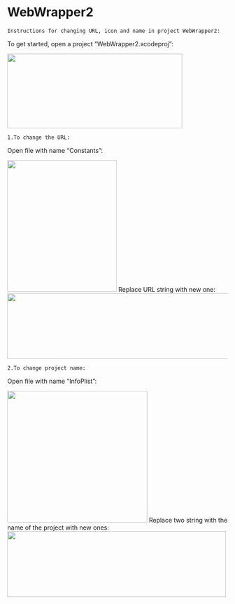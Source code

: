 # WebWrapper2

    Instructions for changing URL, icon and name in project WebWrapper2:
To get started, open a project “WebWrapper2.xcodeproj”:

<img src= "https://user-images.githubusercontent.com/98945286/154938796-ee587e32-d81c-4f4c-8d08-aded3a732d9f.png" width="400" height="170" />


    1.To change the URL:
Open file with name “Constants”:

<img src= "https://user-images.githubusercontent.com/98945286/154938873-4e3256ce-703b-4eee-9354-23a8e572638c.png" width="250" height="300" />
Replace URL string with new one:

<img src= "https://user-images.githubusercontent.com/98945286/154939538-cc6036ad-b5e4-4a07-955f-8a1aea7e6d68.png" width="700" height="150" />

    2.To change project name:
Open file with name “InfoPlist”: 

<img src= "https://user-images.githubusercontent.com/98945286/154939810-3242953f-a14e-494f-a845-942285e57c94.png" width="320" height="300" />
Replace two string with the name of the project with new ones:

<img src= "https://user-images.githubusercontent.com/98945286/154939962-f2d66b62-39de-424e-8826-0e075dc18cb5.png" width="500" height="150" /> 


